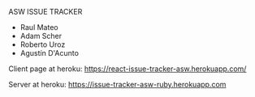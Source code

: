 ASW ISSUE TRACKER
- Raul Mateo   
- Adam Scher
- Roberto Uroz
- Agustín D'Acunto

Client page at heroku: https://react-issue-tracker-asw.herokuapp.com/

Server at heroku: https://issue-tracker-asw-ruby.herokuapp.com
